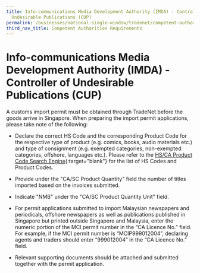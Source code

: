 ```yaml
---
title: Info-communications Media Development Authority (IMDA) - Controller of
  Undesirable Publications (CUP)
permalink: /businesses/national-single-window/tradenet/competent-authorities-requirements/IMDA-CUP/
third_nav_title: Competent Authorities Requirements
---
```

# Info-communications Media Development Authority (IMDA) - Controller of Undesirable Publications (CUP)

A customs import permit must be obtained through TradeNet before the goods arrive in Singapore. When preparing the import permit applications, please take note of the following:

-   Declare the correct HS Code and the corresponding Product Code for the respective type of product (e.g. comics, books, audio materials etc.) and type of consignment (e.g. exempted categories, non-exempted categories, offshore, languages etc.). Please refer to the [HS/CA Product Code Search Engine](https://www.tradenet.gov.sg/tradenet/portlets/search/searchHSCA/searchInitHSCA.do){:target="blank"} for the list of HS Codes and Product Codes.

-   Provide under the "CA/SC Product Quantity" field the number of titles imported based on the invoices submitted.

-   Indicate "NMB" under the "CA/SC Product Quantity Unit" field.

-   For permit applications submitted to import Malaysian newspapers and periodicals, offshore newspapers as well as publications published in Singapore but printed outside Singapore and Malaysia, enter the numeric portion of the MCI permit number in the “CA Licence No.” field. For example, if the MCI permit number is “MCIP999012004”, declaring agents and traders should enter “999012004” in the “CA Licence No.” field.

-   Relevant supporting documents should be attached and submitted together with the permit application.
